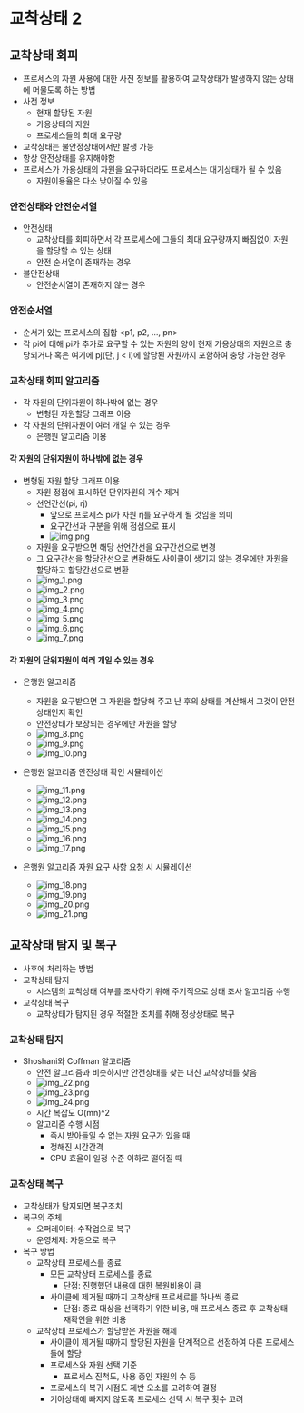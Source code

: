 # 교착상태 2

## 교착상태 회피

- 프로세스의 자원 사용에 대한 사전 정보를 활용하여 교착상태가 발생하지 않는 상태에 머물도록 하는 방법
- 사전 정보
  - 현재 할당된 자원
  - 가용상태의 자원
  - 프로세스들의 최대 요구량
- 교착상태는 불안정상태에서만 발생 가능
- 항상 안전상태를 유지해야함
- 프로세스가 가용상태의 자원을 요구하더라도 프로세스는 대기상태가 될 수 있음
  - 자원이용율은 다소 낮아질 수 있음

### 안전상태와 안전순서열

- 안전상태
  - 교착상태를 회피하면서 각 프로세스에 그들의 최대 요구량까지 빠짐없이 자원을 할당할 수 있는 상태
  - 안전 순서열이 존재하는 경우
- 불안전상태
  - 안전순서열이 존재하지 않는 경우

### 안전순서열

- 순서가 있는 프로세스의 집합 <p1, p2, ..., pn>
- 각 pi에 대해 pi가 추가로 요구할 수 있는 자원의 양이 현재 가용상태의 자원으로 충당되거나 혹은 여기에 pj(단, j < i)에 할당된 자원까지 포함하여 충당 가능한 경우

### 교착상태 회피 알고리즘

- 각 자원의 단위자원이 하나밖에 없는 경우
  - 변형된 자원할당 그래프 이용
- 각 자원의 단위자원이 여러 개일 수 있는 경우
  - 은행원 알고리즘 이용

#### 각 자원의 단위자원이 하나밖에 없는 경우

- 변형된 자원 할당 그래프 이용
  - 자원 정점에 표시하던 단위자원의 개수 제거
  - 선언간선(pi, rj)
    - 앞으로 프로세스 pi가 자원 rj를 요구하게 될 것임을 의미
    - 요구간선과 구분을 위해 점섬으로 표시
    - ![img.png](07_image/img.png)
  - 자원을 요구받으면 해당 선언간선을 요구간선으로 변경
  - 그 요구간선을 할당간선으로 변환해도 사이클이 생기지 않는 경우에만 자원을 할당하고 할당간선으로 변환
  - ![img_1.png](07_image/img_1.png)
  - ![img_2.png](07_image/img_2.png)
  - ![img_3.png](07_image/img_3.png)
  - ![img_4.png](07_image/img_4.png)
  - ![img_5.png](07_image/img_5.png)
  - ![img_6.png](07_image/img_6.png)
  - ![img_7.png](07_image/img_7.png)

#### 각 자원의 단위자원이 여러 개일 수 있는 경우

- 은행원 알고리즘
  - 자원을 요구받으면 그 자원을 할당해 주고 난 후의 상태를 계산해서 그것이 안전상태인지 확인
  - 안전상태가 보장되는 경우에만 자원을 할당
  - ![img_8.png](07_image/img_8.png)
  - ![img_9.png](07_image/img_9.png)
  - ![img_10.png](07_image/img_10.png)

- 은행원 알고리즘 안전상태 확인 시뮬레이션
  - ![img_11.png](07_image/img_11.png)
  - ![img_12.png](07_image/img_12.png)
  - ![img_13.png](07_image/img_13.png)
  - ![img_14.png](07_image/img_14.png)
  - ![img_15.png](07_image/img_15.png)
  - ![img_16.png](07_image/img_16.png)
  - ![img_17.png](07_image/img_17.png)

- 은행원 알고리즘 자원 요구 사항 요청 시 시뮬레이션
  - ![img_18.png](07_image/img_18.png)
  - ![img_19.png](07_image/img_19.png)
  - ![img_20.png](07_image/img_20.png)
  - ![img_21.png](07_image/img_21.png)

## 교착상태 탐지 및 복구

- 사후에 처리하는 방법
- 교착상태 탐지
  - 시스템의 교착상태 여부를 조사하기 위해 주기적으로 상태 조사 알고리즘 수행
- 교착상태 복구
  - 교착상태가 탐지된 경우 적절한 조치를 취해 정상상태로 복구

### 교착상태 탐지

- Shoshani와 Coffman 알고리즘
  - 안전 알고리즘과 비슷하지만 안전상태를 찾는 대신 교착상태를 찾음
  - ![img_22.png](07_image/img_22.png)
  - ![img_23.png](07_image/img_23.png)
  - ![img_24.png](07_image/img_24.png)
  - 시간 복잡도 O(mn)^2
  - 알고리즘 수행 시점
    - 즉시 받아들일 수 없는 자원 요구가 있을 때
    - 정해진 시간간격
    - CPU 효율이 일정 수준 이하로 떨어질 때

### 교착상태 복구

- 교착상태가 탐지되면 복구조치
- 복구의 주체
  - 오퍼레이터: 수작업으로 복구
  - 운영체제: 자동으로 복구
- 복구 방법
  - 교착상태 프로세스를 종료
    - 모든 교착상태 프로세스를 종료
      - 단점: 진행했던 내용에 대한 복원비용이 큼
    - 사이클에 제거될 때까지 교착상태 프로세르를 하나씩 종료
      - 단점: 종료 대상을 선택하기 위한 비용, 매 프로세스 종료 후 교착상태 재확인을 위한 비용
  - 교착상태 프로세스가 할당받은 자원을 해제
    - 사이클이 제거될 때까지 할당된 자원을 단계적으로 선점하여 다른 프로세스들에 할당
    - 프로세스와 자원 선택 기준
      - 프로세스 진척도, 사용 중인 자원의 수 등
    - 프로세스의 복귀 시점도 제반 오소를 고려하여 결정
    - 기아상태에 빠지지 않도록 프로세스 선택 시 복구 횟수 고려